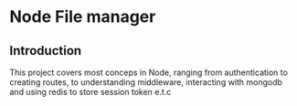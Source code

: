 # Node File manager
## Introduction
This project covers most conceps in Node, ranging from authentication to creating routes, to understanding middleware, interacting with  mongodb and using redis to store session token e.t.c

